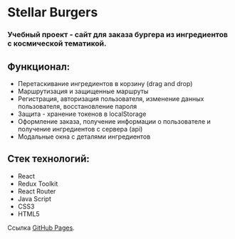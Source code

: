 # Stellar Burgers 

### Учебный проект - сайт для заказа бургера из ингредиентов с космической тематикой.

## Функционал:

* Перетаскивание ингредиентов в корзину (drag and drop)
* Маршрутизация и защищенные маршруты
* Регистрация, авторизация пользователя, изменение данных пользователя, восстановление пароля
* Защита - хранение токенов в localStorage
* Оформление заказа, получение информации о пользователе и получение ингредиентов с сервера (api)
* Модальные окна с деталями ингредиентов

## Стек технологий:

* React
* Redux Toolkit
* React Router
* Java Script
* CSS3
* HTML5

Ссылка [GitHub Pages](https://dvdovina.github.io/react-stellar-burger/).
